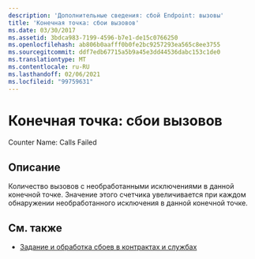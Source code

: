 ```yaml
---
description: 'Дополнительные сведения: сбой Endpoint: вызовы'
title: 'Конечная точка: сбои вызовов'
ms.date: 03/30/2017
ms.assetid: 3bdca983-7199-4596-b7e1-de15c0766250
ms.openlocfilehash: ab806b0aafff0b0fe2bc9257293ea565c8ee3755
ms.sourcegitcommit: ddf7edb67715a5b9a45e3dd44536dabc153c1de0
ms.translationtype: MT
ms.contentlocale: ru-RU
ms.lasthandoff: 02/06/2021
ms.locfileid: "99759631"
---
```

# <a name="endpoint-calls-failed"></a>Конечная точка: сбои вызовов

Counter Name: Calls Failed  
  
## <a name="description"></a>Описание  

 Количество вызовов с необработанными исключениями в данной конечной точке. Значение этого счетчика увеличивается при каждом обнаружении необработанного исключения в данной конечной точке.  
  
## <a name="see-also"></a>См. также

- [Задание и обработка сбоев в контрактах и службах](../../specifying-and-handling-faults-in-contracts-and-services.md)
